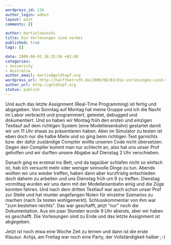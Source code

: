 ```yaml
--- 
wordpress_id: 116
author_login: admin
layout: post
comments: []

author: martinlowinski
title: Die Vorlesungen sind vorbei
published: true
tags: []

date: 2009-06-02 16:25:56 +02:00
categories: 
- University
- Australia
author_email: martin@goldtopf.org
wordpress_url: http://halfthetruth.de/2009/06/02/die-vorlesungen-sind-vorbei/
author_url: http://goldtopf.org
status: publish
---
```

Und auch das letzte Assignment (Real-Time Programming) ist fertig und abgegeben. Von Sonntag auf Montag hat meine Gruppe und ich die Nacht im Labor verbracht und programmiert, getestet, debugged und dokumentiert. Und so haben wir Montag fr&uuml;h den ersten und einzigen Testlauf auf dem richtigen System (eine Modelleisenbahn) gestartet damit wir um 11 Uhr etwas zu pr&auml;sentieren haben. Aber im Simulator zu testen ist eben doch nur die halbe Miete und so ging beim richtigen Test garnichts bzw. der daf&uuml;r zust&auml;ndige Compiler wollte unseren Code nicht &uuml;bersetzen. Gegen den Compiler kommt man nur schlecht an, also hat uns unser Prof geholfen und wir durften unsere Abgabe auf Dienstag 2 Uhr verschieben.

Danach ging es erstmal ins Bett, und da tags&uuml;ber schlafen nicht so einfach ist, hab ich versucht mehr oder weniger sinnvolle Dinge zu tun. Abends wollten wir uns wieder treffen, haben dann aber kurzfristig entschieden doch daheim zu arbeiten und uns Dienstag fr&uuml;h um 9 zu treffen. Dienstag vormittag wurden wir uns dann mit der Modelleisenbahn einig und die Z&uuml;ge konnten fahren. Und nach dem dritten Testlauf war auch schon unser Prof zur Stelle und hat munter angefangen Noten f&uuml;r einzelne Szenarios zu machen (nach 3x testen wohlgemerkt). Schlusskommentar von ihm war "zum bestehen reichts". Das war geschafft, jetzt "nur" noch die Dokumentation. Aus ein paar Stunden wurde 9 Uhr abends, aber wir haben es geschafft. Die Vorlesungen sind zu Ende und das letzte Assignment ist abgegeben.

Jetzt ist noch etwa eine Woche Zeit zu lernen und dann ist die erste Klausur. Achja, am Freitag war noch eine Party, der Vollst&auml;ndigkeit halber ;-)

